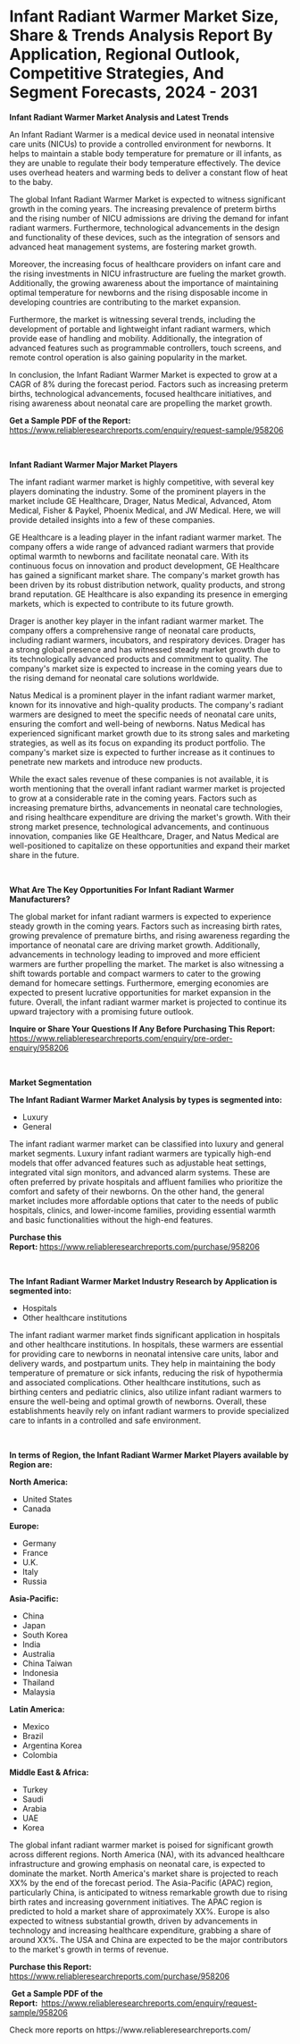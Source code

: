 <p><h1>Infant Radiant Warmer Market Size, Share & Trends Analysis Report By Application, Regional Outlook, Competitive Strategies, And Segment Forecasts, 2024 - 2031</h1></p><p><strong>Infant Radiant Warmer Market Analysis and Latest Trends</strong></p>
<p><p>An Infant Radiant Warmer is a medical device used in neonatal intensive care units (NICUs) to provide a controlled environment for newborns. It helps to maintain a stable body temperature for premature or ill infants, as they are unable to regulate their body temperature effectively. The device uses overhead heaters and warming beds to deliver a constant flow of heat to the baby.</p><p>The global Infant Radiant Warmer Market is expected to witness significant growth in the coming years. The increasing prevalence of preterm births and the rising number of NICU admissions are driving the demand for infant radiant warmers. Furthermore, technological advancements in the design and functionality of these devices, such as the integration of sensors and advanced heat management systems, are fostering market growth.</p><p>Moreover, the increasing focus of healthcare providers on infant care and the rising investments in NICU infrastructure are fueling the market growth. Additionally, the growing awareness about the importance of maintaining optimal temperature for newborns and the rising disposable income in developing countries are contributing to the market expansion.</p><p>Furthermore, the market is witnessing several trends, including the development of portable and lightweight infant radiant warmers, which provide ease of handling and mobility. Additionally, the integration of advanced features such as programmable controllers, touch screens, and remote control operation is also gaining popularity in the market.</p><p>In conclusion, the Infant Radiant Warmer Market is expected to grow at a CAGR of 8% during the forecast period. Factors such as increasing preterm births, technological advancements, focused healthcare initiatives, and rising awareness about neonatal care are propelling the market growth.</p></p>
<p><strong>Get a Sample PDF of the Report:&nbsp;</strong> <a href="https://www.reliableresearchreports.com/enquiry/request-sample/958206">https://www.reliableresearchreports.com/enquiry/request-sample/958206</a></p>
<p>&nbsp;</p>
<p><strong>Infant Radiant Warmer Major Market Players</strong></p>
<p><p>The infant radiant warmer market is highly competitive, with several key players dominating the industry. Some of the prominent players in the market include GE Healthcare, Drager, Natus Medical, Advanced, Atom Medical, Fisher & Paykel, Phoenix Medical, and JW Medical. Here, we will provide detailed insights into a few of these companies.</p><p>GE Healthcare is a leading player in the infant radiant warmer market. The company offers a wide range of advanced radiant warmers that provide optimal warmth to newborns and facilitate neonatal care. With its continuous focus on innovation and product development, GE Healthcare has gained a significant market share. The company's market growth has been driven by its robust distribution network, quality products, and strong brand reputation. GE Healthcare is also expanding its presence in emerging markets, which is expected to contribute to its future growth.</p><p>Drager is another key player in the infant radiant warmer market. The company offers a comprehensive range of neonatal care products, including radiant warmers, incubators, and respiratory devices. Drager has a strong global presence and has witnessed steady market growth due to its technologically advanced products and commitment to quality. The company's market size is expected to increase in the coming years due to the rising demand for neonatal care solutions worldwide.</p><p>Natus Medical is a prominent player in the infant radiant warmer market, known for its innovative and high-quality products. The company's radiant warmers are designed to meet the specific needs of neonatal care units, ensuring the comfort and well-being of newborns. Natus Medical has experienced significant market growth due to its strong sales and marketing strategies, as well as its focus on expanding its product portfolio. The company's market size is expected to further increase as it continues to penetrate new markets and introduce new products.</p><p>While the exact sales revenue of these companies is not available, it is worth mentioning that the overall infant radiant warmer market is projected to grow at a considerable rate in the coming years. Factors such as increasing premature births, advancements in neonatal care technologies, and rising healthcare expenditure are driving the market's growth. With their strong market presence, technological advancements, and continuous innovation, companies like GE Healthcare, Drager, and Natus Medical are well-positioned to capitalize on these opportunities and expand their market share in the future.</p></p>
<p>&nbsp;</p>
<p><strong>What Are The Key Opportunities For Infant Radiant Warmer Manufacturers?</strong></p>
<p><p>The global market for infant radiant warmers is expected to experience steady growth in the coming years. Factors such as increasing birth rates, growing prevalence of premature births, and rising awareness regarding the importance of neonatal care are driving market growth. Additionally, advancements in technology leading to improved and more efficient warmers are further propelling the market. The market is also witnessing a shift towards portable and compact warmers to cater to the growing demand for homecare settings. Furthermore, emerging economies are expected to present lucrative opportunities for market expansion in the future. Overall, the infant radiant warmer market is projected to continue its upward trajectory with a promising future outlook.</p></p>
<p><strong>Inquire or Share Your Questions If Any Before Purchasing This Report:</strong> <a href="https://www.reliableresearchreports.com/enquiry/pre-order-enquiry/958206">https://www.reliableresearchreports.com/enquiry/pre-order-enquiry/958206</a></p>
<p>&nbsp;</p>
<p><strong>Market Segmentation</strong></p>
<p><strong>The Infant Radiant Warmer Market Analysis by types is segmented into:</strong></p>
<p><ul><li>Luxury</li><li>General</li></ul></p>
<p><p>The infant radiant warmer market can be classified into luxury and general market segments. Luxury infant radiant warmers are typically high-end models that offer advanced features such as adjustable heat settings, integrated vital sign monitors, and advanced alarm systems. These are often preferred by private hospitals and affluent families who prioritize the comfort and safety of their newborns. On the other hand, the general market includes more affordable options that cater to the needs of public hospitals, clinics, and lower-income families, providing essential warmth and basic functionalities without the high-end features.</p></p>
<p><strong>Purchase this Report:&nbsp;</strong><a href="https://www.reliableresearchreports.com/purchase/958206">https://www.reliableresearchreports.com/purchase/958206</a></p>
<p>&nbsp;</p>
<p><strong>The Infant Radiant Warmer Market Industry Research by Application is segmented into:</strong></p>
<p><ul><li>Hospitals</li><li>Other healthcare institutions</li></ul></p>
<p><p>The infant radiant warmer market finds significant application in hospitals and other healthcare institutions. In hospitals, these warmers are essential for providing care to newborns in neonatal intensive care units, labor and delivery wards, and postpartum units. They help in maintaining the body temperature of premature or sick infants, reducing the risk of hypothermia and associated complications. Other healthcare institutions, such as birthing centers and pediatric clinics, also utilize infant radiant warmers to ensure the well-being and optimal growth of newborns. Overall, these establishments heavily rely on infant radiant warmers to provide specialized care to infants in a controlled and safe environment.</p></p>
<p>&nbsp;</p>
<p><strong>In terms of Region, the Infant Radiant Warmer Market Players available by Region are:</strong></p>
<p>
    <p> <strong> North America: </strong>
        <ul>
            <li>United States</li>
            <li>Canada</li>
        </ul>
        </p> 
    <p> <strong> Europe: </strong>
        <ul>
            <li>Germany</li>
            <li>France</li>
            <li>U.K.</li>
            <li>Italy</li>
            <li>Russia</li>
        </ul>
        </p> 
    <p> <strong> Asia-Pacific: </strong>
        <ul>
            <li>China</li>
            <li>Japan</li>
            <li>South Korea</li>
            <li>India</li>
            <li>Australia</li>
            <li>China Taiwan</li>
            <li>Indonesia</li>
            <li>Thailand</li>
            <li>Malaysia</li>
        </ul>
        </p> 
    <p> <strong> Latin America: </strong>
        <ul>
            <li>Mexico</li>
            <li>Brazil</li>
            <li>Argentina Korea</li>
            <li>Colombia</li>
        </ul>
        </p> 
    <p> <strong> Middle East & Africa: </strong>
        <ul>
            <li>Turkey</li>
            <li>Saudi</li>
            <li>Arabia</li>
            <li>UAE</li>
            <li>Korea</li>
        </ul>
    </p>
    </p>
<p><p>The global infant radiant warmer market is poised for significant growth across different regions. North America (NA), with its advanced healthcare infrastructure and growing emphasis on neonatal care, is expected to dominate the market. North America's market share is projected to reach XX% by the end of the forecast period. The Asia-Pacific (APAC) region, particularly China, is anticipated to witness remarkable growth due to rising birth rates and increasing government initiatives. The APAC region is predicted to hold a market share of approximately XX%. Europe is also expected to witness substantial growth, driven by advancements in technology and increasing healthcare expenditure, grabbing a share of around XX%. The USA and China are expected to be the major contributors to the market's growth in terms of revenue.</p></p>
<p><strong>Purchase this Report: </strong><a href="https://www.reliableresearchreports.com/purchase/958206">https://www.reliableresearchreports.com/purchase/958206</a></p>
<p>&nbsp;<strong>Get a Sample PDF of the Report:&nbsp;&nbsp;</strong><a href="https://www.reliableresearchreports.com/enquiry/request-sample/958206">https://www.reliableresearchreports.com/enquiry/request-sample/958206</a></p>
<p><strong></strong></p>
<p>Check more reports on https://www.reliableresearchreports.com/</p>